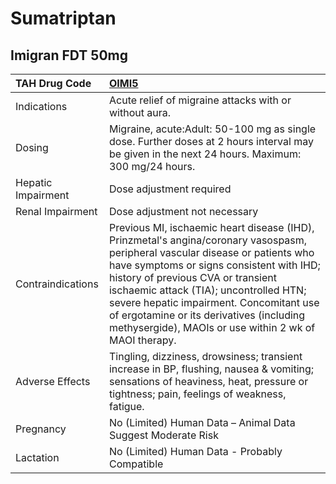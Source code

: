 # Sumatriptan

## Imigran FDT 50mg

| TAH Drug Code      | [**OIMI5**](https://www.tahsda.org.tw/drugs/hissearch.php?drug_code=OIMI5)                                                                                                                                                                                                                                                                                                                                 |
|:-------------------|:-----------------------------------------------------------------------------------------------------------------------------------------------------------------------------------------------------------------------------------------------------------------------------------------------------------------------------------------------------------------------------------------------------------|
| Indications        | Acute relief of migraine attacks with or without aura.                                                                                                                                                                                                                                                                                                                                                     |
| Dosing             | Migraine, acute:Adult: 50-100 mg as single dose. Further doses at 2 hours interval may be given in the next 24 hours. Maximum: 300 mg/24 hours.                                                                                                                                                                                                                                                            |
| Hepatic Impairment | Dose adjustment required                                                                                                                                                                                                                                                                                                                                                                                   |
| Renal Impairment   | Dose adjustment not necessary                                                                                                                                                                                                                                                                                                                                                                              |
| Contraindications  | Previous MI, ischaemic heart disease (IHD), Prinzmetal's angina/coronary vasospasm, peripheral vascular disease or patients who have symptoms or signs consistent with IHD; history of previous CVA or transient ischaemic attack (TIA); uncontrolled HTN; severe hepatic impairment. Concomitant use of ergotamine or its derivatives (including methysergide), MAOIs or use within 2 wk of MAOI therapy. |
| Adverse Effects    | Tingling, dizziness, drowsiness; transient increase in BP, flushing, nausea & vomiting; sensations of heaviness, heat, pressure or tightness; pain, feelings of weakness, fatigue.                                                                                                                                                                                                                         |
| Pregnancy          | No (Limited) Human Data – Animal Data Suggest Moderate Risk                                                                                                                                                                                                                                                                                                                                                |
| Lactation          | No (Limited) Human Data - Probably Compatible                                                                                                                                                                                                                                                                                                                                                              |

